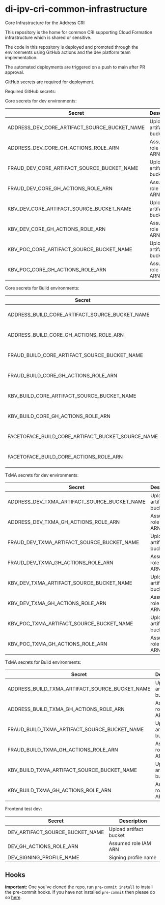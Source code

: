 # di-ipv-cri-common-infrastructure
Core Infrastructure for the Address CRI

This repository is the home for common CRI supporting Cloud Formation infrastructure which is shared or sensitive.

The code in this repository is deployed and promoted through the environments using GitHub actions and
the dev platform team implementation.

The automated deployments are triggered on a push to main after PR approval.

GitHub secrets are required for deployment.

Required GitHub secrets:

Core secrets for dev environments:

| Secret                                       | Description |
|----------------------------------------------| ----------- |
| ADDRESS_DEV_CORE_ARTIFACT_SOURCE_BUCKET_NAME | Upload artifact bucket |
| ADDRESS_DEV_CORE_GH_ACTIONS_ROLE_ARN         | Assumed role IAM ARN |
| FRAUD_DEV_CORE_ARTIFACT_SOURCE_BUCKET_NAME   | Upload artifact bucket |
| FRAUD_DEV_CORE_GH_ACTIONS_ROLE_ARN           | Assumed role IAM ARN |
| KBV_DEV_CORE_ARTIFACT_SOURCE_BUCKET_NAME     | Upload artifact bucket |
| KBV_DEV_CORE_GH_ACTIONS_ROLE_ARN             | Assumed role IAM ARN |
| KBV_POC_CORE_ARTIFACT_SOURCE_BUCKET_NAME     | Upload artifact bucket |
| KBV_POC_CORE_GH_ACTIONS_ROLE_ARN             | Assumed role IAM ARN |

Core secrets for Build environments:

| Secret                                            | Description |
|---------------------------------------------------| ----------- |
| ADDRESS_BUILD_CORE_ARTIFACT_SOURCE_BUCKET_NAME    | Upload artifact bucket |
| ADDRESS_BUILD_CORE_GH_ACTIONS_ROLE_ARN            | Assumed role IAM ARN |
| FRAUD_BUILD_CORE_ARTIFACT_SOURCE_BUCKET_NAME      | Upload artifact bucket |
| FRAUD_BUILD_CORE_GH_ACTIONS_ROLE_ARN              | Assumed role IAM ARN |
| KBV_BUILD_CORE_ARTIFACT_SOURCE_BUCKET_NAME        | Upload artifact bucket |
| KBV_BUILD_CORE_GH_ACTIONS_ROLE_ARN                | Assumed role IAM ARN |
| FACETOFACE_BUILD_CORE_ARTIFACT_BUCKET_SOURCE_NAME | Upload artifact bucket |
| FACETOFACE_BUILD_CORE_ACTIONS_ROLE_ARN            | Assumed role IAM ARN |            

TxMA secrets for dev environments:

| Secret                                       | Description |
|----------------------------------------------| ----------- |
| ADDRESS_DEV_TXMA_ARTIFACT_SOURCE_BUCKET_NAME | Upload artifact bucket |
| ADDRESS_DEV_TXMA_GH_ACTIONS_ROLE_ARN         | Assumed role IAM ARN |
| FRAUD_DEV_TXMA_ARTIFACT_SOURCE_BUCKET_NAME   | Upload artifact bucket |
| FRAUD_DEV_TXMA_GH_ACTIONS_ROLE_ARN           | Assumed role IAM ARN |
| KBV_DEV_TXMA_ARTIFACT_SOURCE_BUCKET_NAME     | Upload artifact bucket |
| KBV_DEV_TXMA_GH_ACTIONS_ROLE_ARN             | Assumed role IAM ARN |
| KBV_POC_TXMA_ARTIFACT_SOURCE_BUCKET_NAME     | Upload artifact bucket |
| KBV_POC_TXMA_GH_ACTIONS_ROLE_ARN             | Assumed role IAM ARN |

TxMA secrets for Build environments:

| Secret                                         | Description |
|------------------------------------------------| ----------- |
| ADDRESS_BUILD_TXMA_ARTIFACT_SOURCE_BUCKET_NAME | Upload artifact bucket |
| ADDRESS_BUILD_TXMA_GH_ACTIONS_ROLE_ARN         | Assumed role IAM ARN |
| FRAUD_BUILD_TXMA_ARTIFACT_SOURCE_BUCKET_NAME   | Upload artifact bucket |
| FRAUD_BUILD_TXMA_GH_ACTIONS_ROLE_ARN           | Assumed role IAM ARN |
| KBV_BUILD_TXMA_ARTIFACT_SOURCE_BUCKET_NAME     | Upload artifact bucket |
| KBV_BUILD_TXMA_GH_ACTIONS_ROLE_ARN             | Assumed role IAM ARN |

Frontend test dev:

| Secret                          | Description |
|---------------------------------| ----------- |
| DEV_ARTIFACT_SOURCE_BUCKET_NAME | Upload artifact bucket |
| DEV_GH_ACTIONS_ROLE_ARN         | Assumed role IAM ARN |
| DEV_SIGNING_PROFILE_NAME        | Signing profile name |

## Hooks

**important:** One you've cloned the repo, run `pre-commit install` to install the pre-commit hooks.
If you have not installed `pre-commit` then please do so [here](https://pre-commit.com/).
